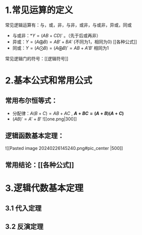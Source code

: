 # 1.常见运算的定义
常见逻辑运算有：与，或，非，与非，或非，与或非，异或，同或

- 与或非：*$Y=(AB+CD)'$ 。（先于后或再非）
- 异或：$Y=(A \bigoplus B)=AB'+BA'$ (不同为1，相同为0) [[各种公式]]
- 同或：$Y=(A \bigodot B)=(A\bigoplus B)'=AB+A'B'$  相同为1

常见逻辑门的符号：[[逻辑符号]]

# 2.基本公式和常用公式
## 常用布尔恒等式：
- 分配律：$A(B+C)=AB+AC$  ,   **$A+BC=(A+B)(A+C)$**
- $(AB)'=A'+B'$
![[one.png|300]]

## 逻辑函数基本定理：
![[Pasted image 20240226145240.png#pic_center |500]]

## 常用结论：[[各种公式]]

# 3.逻辑代数基本定理
## 3.1 代入定理
## 3.2 反演定理
